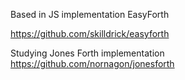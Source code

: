 
Based in JS implementation EasyForth

https://github.com/skilldrick/easyforth


Studying Jones Forth implementation
https://github.com/nornagon/jonesforth



